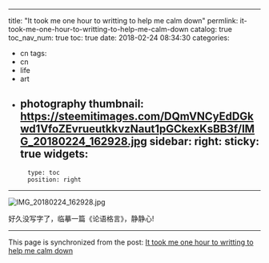 
---
title: "It took me one hour to writting  to help me calm down"
permlink: it-took-me-one-hour-to-writting-to-help-me-calm-down
catalog: true
toc_nav_num: true
toc: true
date: 2018-02-24 08:34:30
categories:
- cn
tags:
- cn
- life
- art
- photography
thumbnail: https://steemitimages.com/DQmVNCyEdDGkwd1VfoZEvrueutkkvzNaut1pGCkexKsBB3f/IMG_20180224_162928.jpg
sidebar:
    right:
        sticky: true
widgets:
    -
        type: toc
        position: right
---


![IMG_20180224_162928.jpg](https://steemitimages.com/DQmVNCyEdDGkwd1VfoZEvrueutkkvzNaut1pGCkexKsBB3f/IMG_20180224_162928.jpg)

好久没写字了，临摹一篇《论语格言》，静静心!

- - -

This page is synchronized from the post: [It took me one hour to writting  to help me calm down](https://steemit.com/@andrewma/it-took-me-one-hour-to-writting-to-help-me-calm-down)
